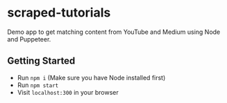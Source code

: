 # scraped-tutorials
Demo app to get matching content from YouTube and Medium using Node and Puppeteer.

## Getting Started
 - Run `npm i` (Make sure you have Node installed first)
 - Run `npm start`
 - Visit `localhost:300` in your browser
